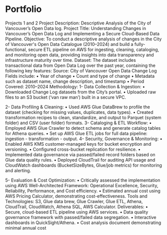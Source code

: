 # Portfolio
Projects 1 and 2
Project Description: Descriptive Analysis of the City of Vancouver’s Open Data log.
Project Title: Understanding Changes in Vancouver’s Open Data Log and Implementing a Secure Cloud-Based Data Pipeline.
Objective: To conduct a descriptive analysis of changes in the City of Vancouver's Open Data Catalogue (2010–2024) and build a fully-functional, secure ETL pipeline on AWS for ingesting, cleaning, cataloging, and monitoring open data, providing insights into data transparency and infrastructure maturity over time.
Dataset: The dataset includes transactional data from Open Data Log over the past year, containing the following key features:
Source: City of Vancouver Open Data Change Log
Fields include:
•	Year of change
•	Count and type of change
•	Metadata such as dataset name, change description, and timestamp
•	Period Covered: 2010–2024
Methodology:
1-	Data Collection & Ingestion:
•	Downloaded Change Log datasets from the City’s portal.
•	Uploaded raw files to an S3 bucket (‘van raw man’) built in a secure VPC.

2-	Data Profiling & Cleaning:
•	Used AWS Glue DataBrew to profile the dataset (checking for missing values, duplicates, data types).
•	Created transformation recipes to clean, standardize, and output to Parquet (system folder) and CSV (user folder) formats.
3-	Cataloging & ETL Workflow:
•	Employed AWS Glue Crawler to detect schema and generate catalog tables for Athena queries.
•	Set up AWS Glue ETL jobs for full data pipeline: ingestion - transformation - output.
4-	Security, Governance & Monitoring:
•	Enabled AWS KMS customer-managed keys for bucket encryption and versioning.
•	Configured cross-bucket replication for resilience.
•	Implemented data governance via passed/failed record folders based on Glue data quality rules.
•	Deployed CloudTrail for auditing API usage and CloudWatch dashboards (BucketSizeBytes, Glue/job metrics) for monitoring and alerting.

5-	Evaluation & Cost Optimization:
•	Critically assessed the implementation using AWS Well-Architected Framework: Operational Excellence, Security, Reliability, Performance, and Cost efficiency.
•	Estimated annual cost using AWS Pricing Calculator, demonstrating cost-effectiveness.
Tools and Technologies:
S3, Glue data brew, Glue Crawler, Glue ETL, Athena, CloudTrail, CloudWatch, Athena SQL, AWS Calculator.
Deliverables:
•	Secure, cloud-based ETL pipeline using AWS services.
•	Data quality governance framework with passed/failed data segregation.
•	Interactive dashboards in QuickSight/Athena.
•	Cost analysis document demonstrating minimal annual cost 
